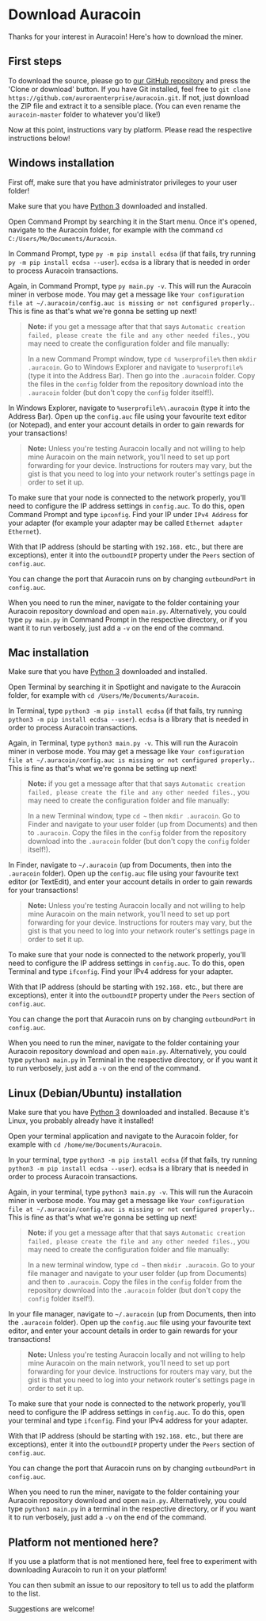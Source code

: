 # Download Auracoin
Thanks for your interest in Auracoin! Here's how to download the miner.

## First steps
To download the source, please go to [our GitHub repository](https://github.com/auroraenterprise/auracoin) and press the 'Clone or download' button.
If you have Git installed, feel free to
`git clone https://github.com/auroraenterprise/auracoin.git`. If not, just
download the ZIP file and extract it to a sensible place. (You can even rename
the `auracoin-master` folder to whatever you'd like!)

Now at this point, instructions vary by platform. Please read the respective
instructions below!

## Windows installation
First off, make sure that you have administrator privileges to your user folder!

Make sure that you have [Python 3](https://www.python.org/downloads/) downloaded and installed.

Open Command Prompt by searching it in the Start menu. Once it's opened,
navigate to the Auracoin folder, for example with the command
`cd C:/Users/Me/Documents/Auracoin`.

In Command Prompt, type `py -m pip install ecdsa` (if that fails, try running
`py -m pip install ecdsa --user`). `ecdsa` is a library that is needed in order
to process Auracoin transactions.

Again, in Command Prompt, type `py main.py -v`. This will run the Auracoin miner
in verbose mode. You may get a message like
`Your configuration file at ~/.auracoin/config.auc is missing or not configured properly.`.
This is fine as that's what we're gonna be setting up next!

> **Note:** if you get a message after that that says
> `Automatic creation failed, please create the file and any other needed files.`,
> you may need to create the configuration folder and file manually:
>
> In a new Command Prompt window, type `cd %userprofile%` then
> `mkdir .auracoin`. Go to Windows Explorer and navigate to `%userprofile%`
> (type it into the Address Bar). Then go into the `.auracoin` folder.
> Copy the files in the `config` folder from the repository download into the
> `.auracoin` folder (but don't copy the `config` folder itself!).

In Windows Explorer, navigate to `%userprofile%\.auracoin` (type it into the
Address Bar). Open up the `config.auc` file using your favourite text editor
(or Notepad), and enter your account details in order to gain rewards for your
transactions!

> **Note:** Unless you're testing Auracoin locally and not willing to help mine
> Auracoin on the main network, you'll need to set up port forwarding for your
> device. Instructions for routers may vary, but the gist is that you need to
> log into your network router's settings page in order to set it up.

To make sure that your node is connected to the network properly, you'll need to
configure the IP address settings in `config.auc`. To do this, open Command
Prompt and type `ipconfig`. Find your IP under `IPv4 Address` for your adapter
(for example your adapter may be called `Ethernet adapter Ethernet`).

With that IP address (should be starting with `192.168.` etc., but there are
exceptions), enter it into the `outboundIP` property under the `Peers` section
of `config.auc`.

You can change the port that Auracoin runs on by changing `outboundPort` in
`config.auc`.

When you need to run the miner, navigate to the folder containing your Auracoin
repository download and open `main.py`. Alternatively, you could type
`py main.py` in Command Prompt in the respective directory, or if you want it
to run verbosely, just add a `-v` on the end of the command.

## Mac installation
Make sure that you have [Python 3](https://www.python.org/downloads/) downloaded and installed.

Open Terminal by searching it in Spotlight and navigate to the Auracoin folder,
for example with `cd /Users/Me/Documents/Auracoin`.

In Terminal, type `python3 -m pip install ecdsa` (if that fails, try running
`python3 -m pip install ecdsa --user`). `ecdsa` is a library that is needed in
order to process Auracoin transactions.

Again, in Terminal, type `python3 main.py -v`. This will run the Auracoin miner
in verbose mode. You may get a message like
`Your configuration file at ~/.auracoin/config.auc is missing or not configured properly.`.
This is fine as that's what we're gonna be setting up next!

> **Note:** if you get a message after that that says
> `Automatic creation failed, please create the file and any other needed files.`,
> you may need to create the configuration folder and file manually:
>
> In a new Terminal window, type `cd ~` then `mkdir .auracoin`. Go to Finder and
> navigate to your user folder (up from Documents) and then to `.auracoin`.
> Copy the files in the `config` folder from the repository download into the
> `.auracoin` folder (but don't copy the `config` folder itself!).

In Finder, navigate to `~/.auracoin` (up from Documents, then into the
`.auracoin` folder). Open up the `config.auc` file using your favourite text
editor (or TextEdit), and enter your account details in order to gain rewards
for your transactions!

> **Note:** Unless you're testing Auracoin locally and not willing to help mine
> Auracoin on the main network, you'll need to set up port forwarding for your
> device. Instructions for routers may vary, but the gist is that you need to
> log into your network router's settings page in order to set it up.

To make sure that your node is connected to the network properly, you'll need to
configure the IP address settings in `config.auc`. To do this, open Terminal and
type `ifconfig`. Find your IPv4 address for your adapter.

With that IP address (should be starting with `192.168.` etc., but there are
exceptions), enter it into the `outboundIP` property under the `Peers` section
of `config.auc`.

You can change the port that Auracoin runs on by changing `outboundPort` in
`config.auc`.

When you need to run the miner, navigate to the folder containing your Auracoin
repository download and open `main.py`. Alternatively, you could type
`python3 main.py` in Terminal in the respective directory, or if you want it
to run verbosely, just add a `-v` on the end of the command.

## Linux (Debian/Ubuntu) installation
Make sure that you have [Python 3](https://www.python.org/downloads/) downloaded and installed.
Because it's Linux, you probably already have it installed!

Open your terminal application and navigate to the Auracoin folder, for example
with `cd /home/me/Documents/Auracoin`.

In your terminal, type `python3 -m pip install ecdsa` (if that fails, try
running `python3 -m pip install ecdsa --user`). `ecdsa` is a library that is
needed in order to process Auracoin transactions.

Again, in your terminal, type `python3 main.py -v`. This will run the Auracoin
miner in verbose mode. You may get a message like
`Your configuration file at ~/.auracoin/config.auc is missing or not configured properly.`.
This is fine as that's what we're gonna be setting up next!

> **Note:** if you get a message after that that says
> `Automatic creation failed, please create the file and any other needed files.`,
> you may need to create the configuration folder and file manually:
>
> In a new terminal window, type `cd ~` then `mkdir .auracoin`. Go to your file
> manager and navigate to your user folder (up from Documents) and then to
> `.auracoin`. Copy the files in the `config` folder from the repository
> download into the `.auracoin` folder (but don't copy the `config` folder
itself!).

In your file manager, navigate to `~/.auracoin` (up from Documents, then into
the `.auracoin` folder). Open up the `config.auc` file using your favourite text
editor, and enter your account details in order to gain rewards for your
transactions!

> **Note:** Unless you're testing Auracoin locally and not willing to help mine
> Auracoin on the main network, you'll need to set up port forwarding for your
> device. Instructions for routers may vary, but the gist is that you need to
> log into your network router's settings page in order to set it up.

To make sure that your node is connected to the network properly, you'll need to
configure the IP address settings in `config.auc`. To do this, open your
terminal and type `ifconfig`. Find your IPv4 address for your adapter.

With that IP address (should be starting with `192.168.` etc., but there are
exceptions), enter it into the `outboundIP` property under the `Peers` section
of `config.auc`.

You can change the port that Auracoin runs on by changing `outboundPort` in
`config.auc`.

When you need to run the miner, navigate to the folder containing your Auracoin
repository download and open `main.py`. Alternatively, you could type
`python3 main.py` in a terminal in the respective directory, or if you want it
to run verbosely, just add a `-v` on the end of the command.

## Platform not mentioned here?
If you use a platform that is not mentioned here, feel free to experiment with
downloading Auracoin to run it on your platform!

You can then submit an issue to our repository to tell us to add the platform to
the list.

Suggestions are welcome!